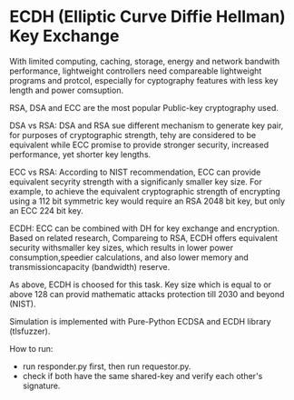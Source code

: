 # ECDH (Elliptic Curve Diffie Hellman) Key Exchange
With limited computing, caching, storage, energy and network bandwith performance, lightweight controllers need compareable lightweight programs and protcol, especially for cyptography features with less key length and power comsuption.
 
RSA, DSA and ECC are the most popular Public-key cryptography used. 

DSA vs RSA:
DSA and RSA sue different mechanism to generate key pair, for purposes of cryptographic strength, tehy are considered to be equivalent while ECC promise to provide stronger security, increased performance, yet shorter key lengths. 

ECC vs RSA:
According to NIST recommendation, ECC can provide equivalent secyrity strength with a significanly smaller key size. For example, to achieve the equivalent cryptographic strength of encrypting using a 112 bit symmetric key would require an RSA 2048 bit key, but only an ECC 224 bit key.

ECDH:
ECC can be combined with DH for key exchange and encryption. Based on related research, Compareing to RSA, ECDH offers equivalent security withsmaller key sizes, which results in lower power consumption,speedier calculations, and also lower memory and transmissioncapacity (bandwidth) reserve.


As above, ECDH is choosed for this task. Key size which is equal to or above 128 can provid mathematic attacks protection till 2030 and beyond (NIST).

Simulation is implemented with Pure-Python ECDSA and ECDH library (tlsfuzzer).

How to run:
- run responder.py first, then run requestor.py.
- check if both have the same shared-key and verify each other's signature. 

